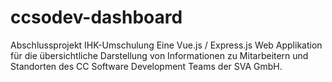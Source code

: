 # ccsodev-dashboard
Abschlussprojekt IHK-Umschulung
Eine Vue.js / Express.js Web Applikation für die übersichtliche Darstellung von Informationen zu Mitarbeitern und Standorten des CC Software Development Teams der SVA GmbH.
